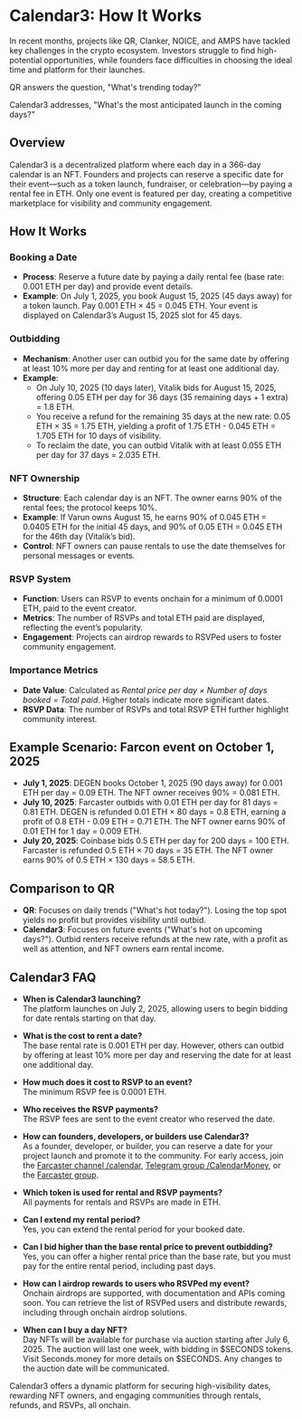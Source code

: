 # Calendar3: How It Works

In recent months, projects like QR, Clanker, NOICE, and AMPS have tackled key challenges in the crypto ecosystem. Investors struggle to find high-potential opportunities, while founders face difficulties in choosing the ideal time and platform for their launches. 

QR answers the question, "What's trending today?" 

Calendar3 addresses, "What's the most anticipated launch in the coming days?"

## Overview

Calendar3 is a decentralized platform where each day in a 366-day calendar is an NFT. Founders and projects can reserve a specific date for their event—such as a token launch, fundraiser, or celebration—by paying a rental fee in ETH. Only one event is featured per day, creating a competitive marketplace for visibility and community engagement.

## How It Works

### Booking a Date

- **Process**: Reserve a future date by paying a daily rental fee (base rate: 0.001 ETH per day) and provide event details.
- **Example**: On July 1, 2025, you book August 15, 2025 (45 days away) for a token launch. Pay 0.001 ETH × 45 = 0.045 ETH. Your event is displayed on Calendar3’s August 15, 2025 slot for 45 days.

### Outbidding

- **Mechanism**: Another user can outbid you for the same date by offering at least 10% more per day and renting for at least one additional day.
- **Example**:
  - On July 10, 2025 (10 days later), Vitalik bids for August 15, 2025, offering 0.05 ETH per day for 36 days (35 remaining days + 1 extra) = 1.8 ETH.
  - You receive a refund for the remaining 35 days at the new rate: 0.05 ETH × 35 = 1.75 ETH, yielding a profit of 1.75 ETH - 0.045 ETH = 1.705 ETH for 10 days of visibility.
  - To reclaim the date, you can outbid Vitalik with at least 0.055 ETH per day for 37 days = 2.035 ETH.

### NFT Ownership

- **Structure**: Each calendar day is an NFT. The owner earns 90% of the rental fees; the protocol keeps 10%.
- **Example**: If Varun owns August 15, he earns 90% of 0.045 ETH = 0.0405 ETH for the initial 45 days, and 90% of 0.05 ETH = 0.045 ETH for the 46th day (Vitalik’s bid).
- **Control**: NFT owners can pause rentals to use the date themselves for personal messages or events.

### RSVP System

- **Function**: Users can RSVP to events onchain for a minimum of 0.0001 ETH, paid to the event creator.
- **Metrics**: The number of RSVPs and total ETH paid are displayed, reflecting the event’s popularity.
- **Engagement**: Projects can airdrop rewards to RSVPed users to foster community engagement.

### Importance Metrics

- **Date Value**: Calculated as *Rental price per day × Number of days booked = Total paid*. Higher totals indicate more significant dates.
- **RSVP Data**: The number of RSVPs and total RSVP ETH further highlight community interest.

## Example Scenario: Farcon event on October 1, 2025

- **July 1, 2025**: DEGEN books October 1, 2025 (90 days away) for 0.001 ETH per day = 0.09 ETH. The NFT owner receives 90% = 0.081 ETH.
- **July 10, 2025**: Farcaster outbids with 0.01 ETH per day for 81 days = 0.81 ETH. DEGEN is refunded 0.01 ETH × 80 days = 0.8 ETH, earning a profit of 0.8 ETH - 0.09 ETH = 0.71 ETH. The NFT owner earns 90% of 0.01 ETH for 1 day = 0.009 ETH.
- **July 20, 2025**: Coinbase bids 0.5 ETH per day for 200 days = 100 ETH. Farcaster is refunded 0.5 ETH × 70 days = 35 ETH. The NFT owner earns 90% of 0.5 ETH × 130 days = 58.5 ETH.

## Comparison to QR

- **QR**: Focuses on daily trends ("What's hot today?"). Losing the top spot yields no profit but provides visibility until outbid.
- **Calendar3**: Focuses on future events ("What's hot on upcoming days?"). Outbid renters receive refunds at the new rate, with a profit as well as attention, and NFT owners earn rental income.

## Calendar3 FAQ

- **When is Calendar3 launching?**  
  The platform launches on July 2, 2025, allowing users to begin bidding for date rentals starting on that day.

- **What is the cost to rent a date?**  
  The base rental rate is 0.001 ETH per day. However, others can outbid by offering at least 10% more per day and reserving the date for at least one additional day.

- **How much does it cost to RSVP to an event?**  
  The minimum RSVP fee is 0.0001 ETH.

- **Who receives the RSVP payments?**  
  The RSVP fees are sent to the event creator who reserved the date.

- **How can founders, developers, or builders use Calendar3?**  
  As a founder, developer, or builder, you can reserve a date for your project launch and promote it to the community. For early access, join the [Farcaster channel /calendar](https://farcaster.xyz/~/channel/calendar), [Telegram group /CalendarMoney](https://t.me/CalendarMoney), or the [Farcaster group](https://farcaster.xyz/~/group/QNP4XsWqSZwQqj0gAqDwfw).

- **Which token is used for rental and RSVP payments?**  
  All payments for rentals and RSVPs are made in ETH.

- **Can I extend my rental period?**  
  Yes, you can extend the rental period for your booked date.

- **Can I bid higher than the base rental price to prevent outbidding?**  
  Yes, you can offer a higher rental price than the base rate, but you must pay for the entire rental period, including past days.

- **How can I airdrop rewards to users who RSVPed my event?**  
  Onchain airdrops are supported, with documentation and APIs coming soon. You can retrieve the list of RSVPed users and distribute rewards, including through onchain airdrop solutions.

- **When can I buy a day NFT?**  
  Day NFTs will be available for purchase via auction starting after July 6, 2025. The auction will last one week, with bidding in $SECONDS tokens. Visit Seconds.money for more details on $SECONDS. Any changes to the auction date will be communicated.

Calendar3 offers a dynamic platform for securing high-visibility dates, rewarding NFT owners, and engaging communities through rentals, refunds, and RSVPs, all onchain.

